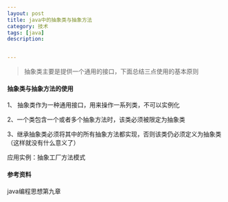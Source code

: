 ```yaml
---
layout: post
title: java中的抽象类与抽象方法
category: 技术
tags: [java]
description: 


---
```








> 抽象类主要是提供一个通用的接口，下面总结三点使用的基本原则



#### 抽象类与抽象方法的使用

1、 抽象类作为一种通用接口，用来操作一系列类，不可以实例化   

2、一个类包含一个或者多个抽象方法时，该类必须被限定为抽象类   

3、继承抽象类必须将其中的所有抽象方法都实现，否则该类仍必须定义为抽象类（这样就没有什么意义了）  

应用实例：抽象工厂方法模式



#### 参考资料

java编程思想第九章  

